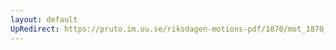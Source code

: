 ```yaml
---
layout: default
UpRedirect: https://pruto.im.uu.se/riksdagen-motions-pdf/1870/mot_1870__ak__14.pdf
---
```

